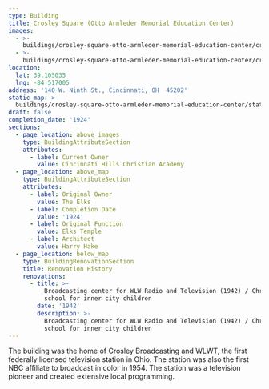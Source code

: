 ```yaml
---
type: Building
title: Crosley Square (Otto Armleder Memorial Education Center)
images:
  - >-
    buildings/crosley-square-otto-armleder-memorial-education-center/crosley-square-otto-armleder-memorial-education-center-0_no0agg
  - >-
    buildings/crosley-square-otto-armleder-memorial-education-center/crosley-square-otto-armleder-memorial-education-center-1_jqw7bl
location:
  lat: 39.105035
  lng: -84.517005
address: '140 W. Ninth St., Cincinnati, OH  45202'
static_map: >-
  buildings/crosley-square-otto-armleder-memorial-education-center/static-map_ygawei
draft: false
completion_date: '1924'
sections:
  - page_location: above_images
    type: BuildingAttributeSection
    attributes:
      - label: Current Owner
        value: Cincinnati Hills Christian Academy
  - page_location: above_map
    type: BuildingAttributeSection
    attributes:
      - label: Original Owner
        value: The Elks
      - label: Completion Date
        value: '1924'
      - label: Original Function
        value: Elks Temple
      - label: Architect
        value: Harry Hake
  - page_location: below_map
    type: BuildingRenovationSection
    title: Renovation History
    renovations:
      - title: >-
          Broadcasting center for WLW Radio and Television (1942) / Christian
          school for inner city children
        date: '1942'
        description: >-
          Broadcasting center for WLW Radio and Television (1942) / Christian
          school for inner city children
---
```


The building was the home of Crosley Broadcasting and WLWT, the first federally licensed television station in Ohio. The station was also the first NBC affiliate to broadcast in color in 1954. The station was a television pioneer and created extensive local programming.
